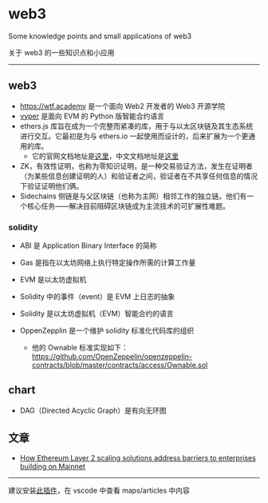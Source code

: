 # web3

Some knowledge points and small applications of web3

关于 web3 的一些知识点和小应用

---

## web3

- https://wtf.academy 是一个面向 Web2 开发者的 Web3 开源学院
- [vyper](https://github.com/vyperlang/vyper) 是面向 EVM 的 Python 版智能合约语言
- ethers.js 库旨在成为一个完整而紧凑的库，用于与以太区块链及其生态系统进行交互。它最初是为与 ethers.io 一起使用而设计的，后来扩展为一个更通用的库。
  - 它的官网文档地址是[这里](https://docs.ethers.org/v5/)，中文文档地址是[这里](https://learnblockchain.cn/ethers_v5/)
- ZK，有效性证明，也称为零知识证明，是一种交易验证方法，发生在证明者（为某些信息创建证明的人）和验证者之间，验证者在不共享任何信息的情况下验证证明他们俩。
- Sidechains 侧链是与父区块链（也称为主网）相邻工作的独立链。他们有一个核心任务——解决目前阻碍区块链成为主流技术的可扩展性难题。

### solidity

- ABI 是 Application Binary Interface 的简称
- Gas 是指在以太坊网络上执行特定操作所需的计算工作量
- EVM 是以太坊虚拟机
- Solidity 中的事件（event）是 EVM 上日志的抽象
- Solidity 是以太坊虚拟机（EVM）智能合约的语言

- OppenZepplin 是一个维护 solidity 标准化代码库的组织
  - 他的 Ownable 标准实现如下：
    https://github.com/OpenZeppelin/openzeppelin-contracts/blob/master/contracts/access/Ownable.sol

## chart

- DAG（Directed Acyclic Graph）是有向无环图

## 文章

- [How Ethereum Layer 2 scaling solutions address barriers to enterprises building on Mainnet](https://tolerance-go.github.io/web3/articles/how-ethereum-layer-2-scaling-solutions-address-barriers-to-enterprises-building-on-mainnet)

---

建议安装[此插件](https://marketplace.visualstudio.com/items?itemName=george-alisson.html-preview-vscode)，在 vscode 中查看 maps/articles 中内容
